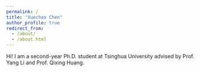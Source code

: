 ```yaml
---
permalink: /
title: "Xuechao Chen"
author_profile: true
redirect_from: 
  - /about/
  - /about.html
---
```


Hi! I am a second-year Ph.D. student at Tsinghua University advised by Prof. Yang Li and Prof. Qixing Huang.
